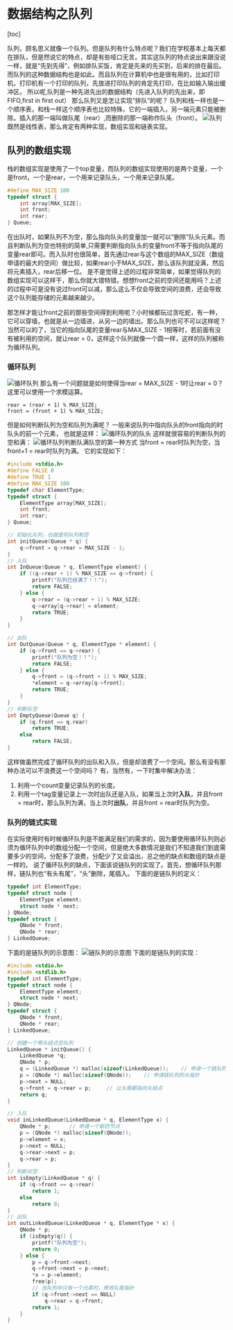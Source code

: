 # 数据结构之队列

[toc]

队列，顾名思义就像一个队列。但是队列有什么特点呢？我们在学校基本上每天都在排队，但是然说它的特点，却是有些哑口无言。其实这队列的特点说出来跟没说一样，就是“先到先得”，例如排队买饭，肯定是先来的先买到，后来的排在最后。而队列的这种数据结构也是如此。而且队列在计算机中也是很有用的，比如打印机，打印机有一个打印的队列，先放进打印队列的肯定先打印，在比如输入输出缓冲区。
所以呢,队列是一种先进先出的数据结构（先进入队列的先出来，即FIFO,first in first out）
那么队列又是怎让实现“排队”的呢？
队列和栈一样也是一个顺序表，和栈一样这个顺序表也比较特殊，它的一端插入，另一端元素只能被删除。插入的那一端叫做队尾（rear）,而删除的那一端称作队头（front）。
![队列](队列.png)
既然是线性表，那么肯定有两种实现，数组实现和链表实现。
## 队列的数组实现
栈的数组实现是使用了一个top变量，而队列的数组实现使用的是两个变量，一个是front，一个是rear，一个用来记录队头，一个用来记录队尾。
```c
#define MAX_SIZE 100
typedef struct {
    int array[MAX_SIZE];
    int front;
    int rear;
} Queue;
```
在出队时，如果队列不为空，那么指向队头的变量加一就可以“删除”队头元素。而且判断队列为空也特别的简单,只需要判断指向队头的变量front不等于指向队尾的变量rear即可。而入队时也很简单，首先通过rear与这个数组的MAX_SIZE（数组申请的最大的空间）做比较，如果rear小于MAX_SIZE，那么该队列就没满，然后将元素插入，rear后移一位。
是不是觉得上述的过程非常简单，如果觉得队列的数组实现可以这样干，那么你就大错特错。想想front之前的空间还能用吗？上述的过程中可是没有说过front可以减，那么这么不仅会导致空间的浪费，还会导致这个队列能存储的元素越来越少。

那怎样才能让front之前的那些空间得到利用呢？小时候都玩过贪吃蛇，有一种，它可以穿墙，也就是从一边墙进，从另一边的墙出。那么队列也可不可以这样呢？当然可以的了，当它的指向队尾的变量rear与MAX_SIZE - 1相等时，若前面有没有被利用的空间，就让rear = 0，这样这个队列就像一个圆一样，这样的队列被称为循环队列。
### 循环队列
![循环队列](循环队列.png)
那么有一个问题就是如何使得当rear = MAX_SIZE - 1时让rear = 0？这里可以使用一个求模运算。
```
rear = (rear + 1) % MAX_SIZE;
front = (front + 1) % MAX_SIZE;
```
但是如何判断队列为空和队列为满呢？
一般来说队列中指向队头的front指向的时队头的前一个元素，
也就是这样：
![循环队列的队头](循环队列的队头.png)
这样就很容易的判断队列的空和满：
![循环队列判断队满队空的第一种方式](循环队列判断队满队空的第一种方式.png)
当front = rear时队列为空，当front+1 = rear时队列为满。
它的实现如下：
```c
#include <stdio.h>
#define FALSE 0
#define TRUE 1
#define MAX_SIZE 100
typedef char ElementType; 
typedef struct {
    ElementType array[MAX_SIZE];
    int front;
    int rear;
} Queue;

// 初始化队列，也就是将队列制空
int initQueue(Queue * q) {
    q->front = q->rear = MAX_SIZE - 1;
}
// 入队
int InQueue(Queue * q, ElementType element) {
    if ((q->rear + 1) % MAX_SIZE == q->front) {
        printf("队列已经满了！！");
        return FALSE;
    } else {
        q->rear = (q->rear + 1) % MAX_SIZE;
        q->array[q->rear] = element;
        return TRUE;
    }
}

// 出队
int OutQueue(Queue * q, ElementType * element) {
    if (q->front == q->rear) {
        printf("队列为空！！");
        return FALSE;
    } else {
        q->front = (q->front + 1) % MAX_SIZE;
        *element = q->array[q->front];
        return TRUE;
    }
}
// 判断队空
int EmptyQueue(Queue q) {
    if (q.front == q.rear) 
        return TRUE;
    else
        return FALSE;
}
```
这样做虽然完成了循环队列的出队和入队，但是却浪费了一个空间。那么有没有那种办法可以不浪费这一个空间吗？
有，当然有，一下时集中解决办法：
1. 利用一个count变量记录队列的长度。
2. 利用一个tag变量记录上一次时出队还是入队，如果当上次时**入队**，并且front = rear时，那么队列为满，当上次时**出队**，并且front = rear时队列为空。
### 队列的链式实现
在实际使用时有时候循环队列是不能满足我们的需求的，因为要使用循环队列则必须为循环队列中的数组分配一个空间，但是绝大多数情况是我们不知道我们到底需要多少的空间，分配多了浪费，分配少了又会溢出，总之他的缺点和数组的缺点是一样的。
说了循环队列的缺点，下面该说链队列的实现了。首先，想循环队列那样，链队列也“有头有尾”，“头”删除，尾插入。
下面的是链队列的定义：
```c
typedef int ElementType;
typedef struct node {
    ElementType element;
    struct node * next;
} QNode;
typedef struct {
    QNode * front;
    QNode * rear;
} LinkedQueue;

```
下面的是链队列的示意图：
![链队列的示意图](链队列的示意图.png)
下面的是链队列的实现：
```c
#include <stdio.h>
#include <stdlib.h>
typedef int ElementType;
typedef struct node {
    ElementType element;
    struct node * next;
} QNode;
typedef struct {
    QNode * front;
    QNode * rear;
} LinkedQueue;

// 创建一个带头结点空队列
LinkedQueue * initQueue() {
    LinkedQueue *q;
    QNode * p;
    q = (LinkedQueue *) malloc(sizeof(LinkedQueue));    // 申请一个链队列的指针
    p = (QNode *) malloc(sizeof(QNode));    // 申请链队列的头指针
    p->next = NULL;
    q->front = q->rear = p;     // 让头尾都指向头结点
    return q;
}

// 入队
void inLinkedQueue(LinkedQueue * q, ElementType x) {
    QNode * p;      // 申请一个新的节点
    p = (QNode *) malloc(sizeof(QNode));
    p->element = x;
    p->next = NULL;
    q->rear->next = p;
    q->rear = p;
}
// 判断对空
int isEmpty(LinkedQueue * q) {
    if (q->front == q->rear)
        return 1;
    else
        return 0;
}
// 出队
int outLinkedQueue(LinkedQueue * q, ElementType * x) {
    QNode * p;
    if (isEmpty(q)) {
        printf("队列为空");
        return 0;
    } else {
        p = q->front->next;
        q->front->next = p->next;
        *x = p->element;
        free(p);
        // 当队列中只有一个元素时，修改队尾指针
        if (q->front->next == NULL)
            q->rear = q->front;
        return 1;
    }
}
```